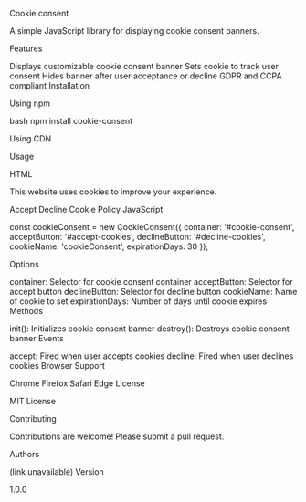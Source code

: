 Cookie consent 

A simple JavaScript library for displaying cookie consent banners.

Features

Displays customizable cookie consent banner
Sets cookie to track user consent
Hides banner after user acceptance or decline
GDPR and CCPA compliant
Installation

Using npm

bash npm install cookie-consent

Using CDN

<script src="(link unavailable)"></script>
Usage

HTML

This website uses cookies to improve your experience.

Accept Decline Cookie Policy
JavaScript

const cookieConsent = new CookieConsent({ container: '#cookie-consent', acceptButton: '#accept-cookies', declineButton: '#decline-cookies', cookieName: 'cookieConsent', expirationDays: 30 });

Options

container: Selector for cookie consent container
acceptButton: Selector for accept button
declineButton: Selector for decline button
cookieName: Name of cookie to set
expirationDays: Number of days until cookie expires
Methods

init(): Initializes cookie consent banner
destroy(): Destroys cookie consent banner
Events

accept: Fired when user accepts cookies
decline: Fired when user declines cookies
Browser Support

Chrome
Firefox
Safari
Edge
License

MIT License

Contributing

Contributions are welcome! Please submit a pull request.

Authors

(link unavailable)
Version

1.0.0
